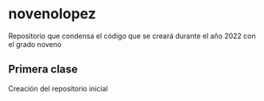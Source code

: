 # novenolopez
Repositorio que condensa el código que se creará durante el año 2022 con el grado noveno
## Primera clase
Creación del repositorio inicial
